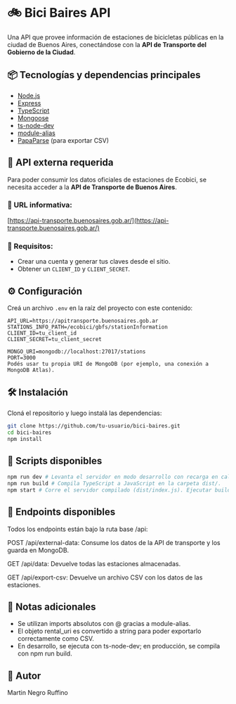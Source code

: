 # 🚲 Bici Baires API

Una API que provee información de estaciones de bicicletas públicas en la ciudad de Buenos Aires, conectándose con la **API de Transporte del Gobierno de la Ciudad**.

## 📦 Tecnologías y dependencias principales

- [Node.js](https://nodejs.org/)
- [Express](https://expressjs.com/)
- [TypeScript](https://www.typescriptlang.org/)
- [Mongoose](https://mongoosejs.com/)
- [ts-node-dev](https://github.com/wclr/ts-node-dev)
- [module-alias](https://www.npmjs.com/package/module-alias)
- [PapaParse](https://www.papaparse.com/) (para exportar CSV)

## 🔑 API externa requerida

Para poder consumir los datos oficiales de estaciones de Ecobici, se necesita acceder a la **API de Transporte de Buenos Aires**.

### 📍 URL informativa:
[https://api-transporte.buenosaires.gob.ar/](https://api-transporte.buenosaires.gob.ar/)

### 🔐 Requisitos:
- Crear una cuenta y generar tus claves desde el sitio.
- Obtener un `CLIENT_ID` y `CLIENT_SECRET`.

## ⚙️ Configuración

Creá un archivo `.env` en la raíz del proyecto con este contenido:

```env
API_URL=https://apitransporte.buenosaires.gob.ar
STATIONS_INFO_PATH=/ecobici/gbfs/stationInformation
CLIENT_ID=tu_client_id
CLIENT_SECRET=tu_client_secret

MONGO_URI=mongodb://localhost:27017/stations
PORT=3000
Podés usar tu propia URI de MongoDB (por ejemplo, una conexión a MongoDB Atlas).
```

## 🛠️ Instalación
Cloná el repositorio y luego instalá las dependencias:

```bash
git clone https://github.com/tu-usuario/bici-baires.git
cd bici-baires
npm install
```
## 🚀 Scripts disponibles
```bash
npm run dev	# Levanta el servidor en modo desarrollo con recarga en caliente.
npm run build # Compila TypeScript a JavaScript en la carpeta dist/.
npm start # Corre el servidor compilado (dist/index.js). Ejecutar build antes.
```

## 🧪 Endpoints disponibles
Todos los endpoints están bajo la ruta base /api:

POST /api/external-data: Consume los datos de la API de transporte y los guarda en MongoDB.

GET /api/data: Devuelve todas las estaciones almacenadas.

GET /api/export-csv: Devuelve un archivo CSV con los datos de las estaciones.

## 📝 Notas adicionales
- Se utilizan imports absolutos con @ gracias a module-alias.
- El objeto rental_uri es convertido a string para poder exportarlo correctamente como CSV.
- En desarrollo, se ejecuta con ts-node-dev; en producción, se compila con npm run build.

## 👤 Autor
Martin Negro Ruffino